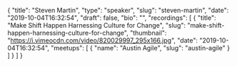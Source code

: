 {
  "title": "Steven Martin",
  "type": "speaker",
  "slug": "steven-martin",
  "date": "2019-10-04T16:32:54",
  "draft": false,
  "bio": "",
  "recordings": [
    {
      "title": "Make Shift Happen Harnessing Culture for Change",
      "slug": "make-shift-happen-harnessing-culture-for-change",
      "thumbnail": "https://i.vimeocdn.com/video/820029997_295x166.jpg",
      "date": "2019-10-04T16:32:54",
      "meetups": [
        {
          "name": "Austin Agile",
          "slug": "austin-agile"
        }
      ]
    }
  ]
}